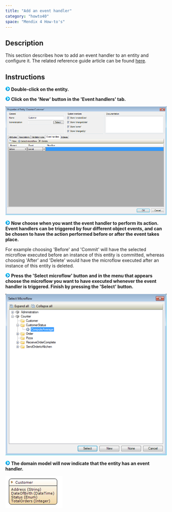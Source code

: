 ```yaml
---
title: "Add an event handler"
category: "howto40"
space: "Mendix 4 How-to's"
---
```

## Description

This section describes how to add an event handler to an entity and configure it. The related reference guide article can be found [here](https://world.mendix.com/pages/releaseview.action?pageId=9699431).

## Instructions

![](attachments/819203/917932.png) **Double-click on the entity.**

![](attachments/819203/917932.png) **Click on the 'New' button in the 'Event handlers' tab.**

![](attachments/2621529/2752535.png)

![](attachments/819203/917932.png) **Now choose when you want the event handler to perform its action. Event handlers can be triggered by four different object events, and can be chosen to have the action performed before or after the event takes place.**

For example choosing 'Before' and 'Commit' will have the selected microflow executed before an instance of this entity is committed, whereas choosing 'After' and 'Delete' would have the microflow executed after an instance of this entity is deleted.

![](attachments/819203/917932.png) **Press the 'Select microflow' button and in the menu that appears choose the microflow you want to have executed whenever the event handler is triggered. Finish by pressing the 'Select' button.**

![](attachments/2621529/2752534.png)

![](attachments/819203/917932.png) **The domain model will now indicate that the entity has an event handler.**

![](attachments/2621529/2752548.png)


